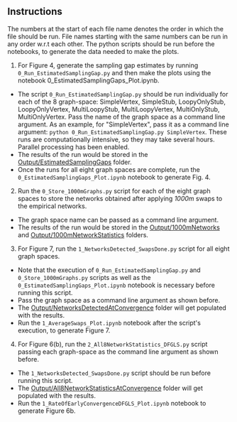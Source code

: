 ## Instructions

The numbers at the start of each file name denotes the order in which the file should be run. File names starting with the same numbers can be run in any order w.r.t each other. The python scripts should be run before the notebooks, to generate the data needed to make the plots.

1. For Figure 4, generate the sampling gap estimates by running `0_Run_EstimatedSamplingGap.py` and then make the plots using the notebook 0_EstimatedSamplingGaps_Plot.ipynb.
* The script `0_Run_EstimatedSamplingGap.py` should be run individually for each of the 8 graph-space: SimpleVertex, SimpleStub, LoopyOnlyStub, LoopyOnlyVertex, MultiLoopyStub, MultiLoopyVertex, MultiOnlyStub, MultiOnlyVertex. Pass the name of the graph space as a command line argument. As an example, for "SimpleVertex", pass it as a command line argument: `python 0_Run_EstimatedSamplingGap.py SimpleVertex`. These runs are computationally intensive, so they may take several hours. Parallel processing has been enabled.
* The results of the run would be stored in the [Output/EstimatedSamplingGaps]() folder.
* Once the runs for all eight graph spaces are complete, run the `0_EstimatedSamplingGaps_Plot.ipynb` notebook to generate Fig. 4.

2. Run the `0_Store_1000mGraphs.py` script for each of the eight graph spaces to store the networks obtained after applying _1000m_ swaps to the empirical networks. 
* The graph space name can be passed as a command line argument.
* The results of the run would be stored in the [Output/1000mNetworks]() and [Output/1000mNetworkStatistics]() folders.

3. For Figure 7, run the `1_NetworksDetected_SwapsDone.py` script for all eight graph spaces. 
* Note that the execution of `0_Run_EstimatedSamplingGap.py` and `0_Store_1000mGraphs.py` scripts as well as the `0_EstimatedSamplingGaps_Plot.ipynb` notebook is necessary before running this script.
* Pass the graph space as a command line argument as shown before.
* The [Output/NetworksDetectedAtConvergence]() folder will get populated with the results.
* Run the `1_AverageSwaps_Plot.ipynb` notebook after the script's execution, to generate Figure 7.


4. For Figure 6(b), run the `2_All8NetworkStatistics_DFGLS.py` script passing each graph-space as the command line argument as shown before.
* The `1_NetworksDetected_SwapsDone.py` script should be run before running this script.
* The [Output/All8NetworkStatisticsAtConvergence]() folder will get populated with the results.
* Run the `1_RateOfEarlyConvergenceDFGLS_Plot.ipynb` notebook to generate Figure 6b.